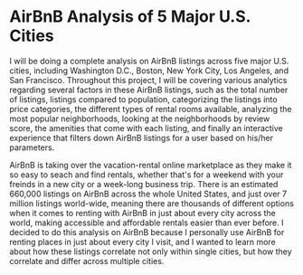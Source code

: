 # AirBnB Analysis of 5 Major U.S. Cities

I will be doing a complete analysis on AirBnB listings across five major U.S. cities, including Washington D.C., Boston, New York City, Los Angeles, and San Francisco. Throughout this project, I will be covering various analytics regarding several factors in these AirBnB listings, such as the total number of listings, listings compared to population, categorizing the listings into price categories, the different types of rental rooms available, analyzing the most popular neighborhoods, looking at the neighborhoods by review score, the amenities that come with each listing, and finally an interactive experience that filters down AirBnB listings for a user based on his/her parameters.

AirBnB is taking over the vacation-rental online marketplace as they make it so easy to seach and find rentals, whether that's for a weekend with your freinds in a new city or a week-long business trip. There is an estimated 660,000 listings on AirBnB across the whole United States, and just over 7 million listings world-wide, meaning there are thousands of different options when it comes to renting with AirBnB in just about every city across the world, making accessible and affordable rentals easier than ever before. I decided to do this analysis on AirBnB because I personally use AirBnB for renting places in just about every city I visit, and I wanted to learn more about how these listings correlate not only within single cities, but how they correlate and differ across multiple cities.

